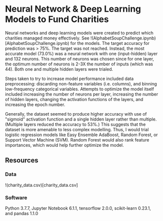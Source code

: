 # Neural Network & Deep Learning Models to Fund Charities

Neural networks and deep learning models were created to predict which charities managed money effectively. See !(AlphabetSoupChallenge.ipynb)[AlphabetSoupChallenge.ipynb) for the models. The target accuracy for prediction was > 75%. The target was not reached. Instead, the most accurate model (73.0%) was a neural network with one (input-hidden) layer and 132 neurons. This number of neurons was chosen since for one layer, the optimum number of neurons is 2-3X the number of inputs (which was 44). Both one and multiple hidden layers were trialed.

Steps taken to try to increase model performance included data preprocessing: discarding non-feature variables (i.e. columns), and binning low-frequency categorical variables. Attempts to optimize the model itself included increasing the number of neurons per layer, increasing the number of hidden layers, changing the activation functions of the layers, and increasing the epoch number. 

Generally, the dataset seemed to produce higher accuracy with use of "sigmoid" activation function and a single hidden layer rather than multiple. (Multiple layers reduced the accuracy to 53%.) This suggests that the dataset is more amenable to less complex modelling. Thus, I would trial logistic regression models like Easy Ensemble AdaBoost, Random Forest, or Support Vector Machine (SVM). Random Forest would also rank feature importances, which would help further optimize the model. 

## Resources
### Data
!(charity_data.csv)[charity_data.csv]

### Software
Python 3.7.7, Jupyter Notebook 6.1.1, tensorflow 2.0.0, scikit-learn 0.23.1, and pandas 1.1.0